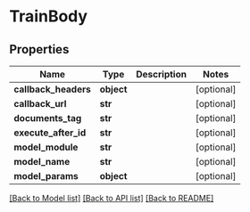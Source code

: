 # TrainBody

## Properties
Name | Type | Description | Notes
------------ | ------------- | ------------- | -------------
**callback_headers** | **object** |  | [optional] 
**callback_url** | **str** |  | [optional] 
**documents_tag** | **str** |  | [optional] 
**execute_after_id** | **str** |  | [optional] 
**model_module** | **str** |  | [optional] 
**model_name** | **str** |  | [optional] 
**model_params** | **object** |  | [optional] 

[[Back to Model list]](../README.md#documentation-for-models) [[Back to API list]](../README.md#documentation-for-api-endpoints) [[Back to README]](../README.md)

